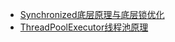 
*  [Synchronized底层原理与底层锁优化](Synchronized底层原理与底层锁优化.md)
*  [ThreadPoolExecutor线程池原理](ThreadPoolExecutor线程池原理.md)